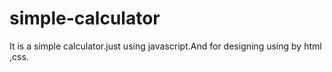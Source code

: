# simple-calculator
It is a simple calculator.just using javascript.And for designing using by html ,css.

